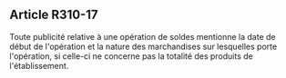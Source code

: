 Article R310-17
----
Toute publicité relative à une opération de soldes mentionne la date de début de
l'opération et la nature des marchandises sur lesquelles porte l'opération, si
celle-ci ne concerne pas la totalité des produits de l'établissement.

